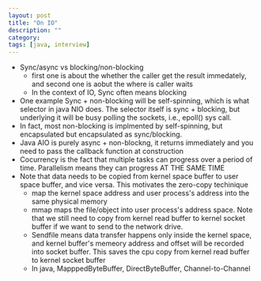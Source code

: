 ```yaml
---
layout: post
title: "On IO"
description: ""
category: 
tags: [java, interview]
---
```


* Sync/async vs blocking/non-blocking
  * first one is about the whether the caller get the result immedately, and second one is aobut the where is caller waits
  * In the context of IO, Sync often means blocking
* One example Sync + non-blocking will be self-spinning, which is what selector in java NIO does. The selector itself is sync + blocking, but underlying it will be busy polling the sockets, i.e., epoll() sys call.
* In fact, most non-blocking is implmented by self-spinning, but encapsulated but encapsulated as sync/blocking. 
* Java AIO is purely async + non-blockng, it returns immediately and you need to pass the callback function at construction
* Cocurrency is the fact that multiple tasks can progress over a period of time. Parallelism means they can progress AT THE SAME TIME
* Note that data needs to be copied from kernel space buffer to user space buffer, and vice versa. This motivates the zero-copy techinique
  * map the kernel space address and user process's address into the same physical memory
  * mmap maps the file/object into user process's address space. Note that we still need to copy from kernel read buffer to kernel socket buffer if we want to send to the network drive.
  * Sendfile means data transfer happens only inside the kernel space, and kernel buffer's memeory address and offset will be recorded into socket buffer. This saves the cpu copy from kernel read buffer to kernel socket buffer
  * In java, MapppedByteBuffer, DirectByteBuffer, Channel-to-Channel
